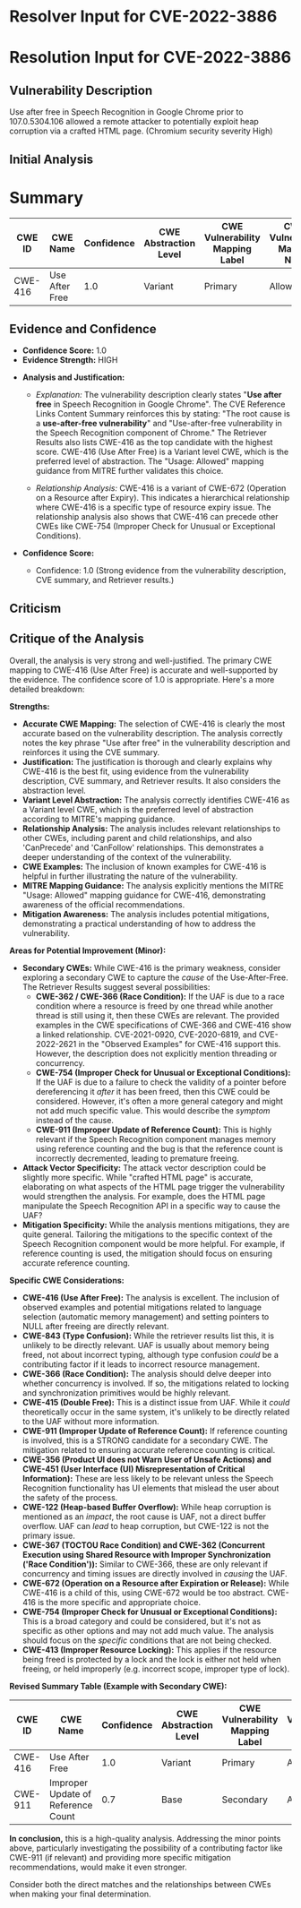 # Resolver Input for CVE-2022-3886

# Resolution Input for CVE-2022-3886

## Vulnerability Description
Use after free in Speech Recognition in Google Chrome prior to 107.0.5304.106 allowed a remote attacker to potentially exploit heap corruption via a crafted HTML page. (Chromium security severity High)

## Initial Analysis
# Summary
| CWE ID | CWE Name | Confidence | CWE Abstraction Level | CWE Vulnerability Mapping Label | CWE-Vulnerability Mapping Notes |
|---|---|---|---|---|---|
| CWE-416 | Use After Free | 1.0 | Variant | Primary | Allowed |

## Evidence and Confidence

*   **Confidence Score:** 1.0
*   **Evidence Strength:** HIGH

- **Analysis and Justification:**
  - *Explanation:* The vulnerability description clearly states "**Use after free** in Speech Recognition in Google Chrome". The CVE Reference Links Content Summary reinforces this by stating: "The root cause is a **use-after-free vulnerability**" and "Use-after-free vulnerability in the Speech Recognition component of Chrome." The Retriever Results also lists CWE-416 as the top candidate with the highest score. CWE-416 (Use After Free) is a Variant level CWE, which is the preferred level of abstraction. The "Usage: Allowed" mapping guidance from MITRE further validates this choice.
  
  - *Relationship Analysis:* CWE-416 is a variant of CWE-672 (Operation on a Resource after Expiry). This indicates a hierarchical relationship where CWE-416 is a specific type of resource expiry issue. The relationship analysis also shows that CWE-416 can precede other CWEs like CWE-754 (Improper Check for Unusual or Exceptional Conditions).

- **Confidence Score:**
  - Confidence: 1.0 (Strong evidence from the vulnerability description, CVE summary, and Retriever results.)

## Criticism
## Critique of the Analysis

Overall, the analysis is very strong and well-justified. The primary CWE mapping to CWE-416 (Use After Free) is accurate and well-supported by the evidence. The confidence score of 1.0 is appropriate. Here's a more detailed breakdown:

**Strengths:**

*   **Accurate CWE Mapping:** The selection of CWE-416 is clearly the most accurate based on the vulnerability description. The analysis correctly notes the key phrase "Use after free" in the vulnerability description and reinforces it using the CVE summary.
*   **Justification:** The justification is thorough and clearly explains why CWE-416 is the best fit, using evidence from the vulnerability description, CVE summary, and Retriever results. It also considers the abstraction level.
*   **Variant Level Abstraction:** The analysis correctly identifies CWE-416 as a Variant level CWE, which is the preferred level of abstraction according to MITRE's mapping guidance.
*   **Relationship Analysis:** The analysis includes relevant relationships to other CWEs, including parent and child relationships, and also 'CanPrecede' and 'CanFollow' relationships. This demonstrates a deeper understanding of the context of the vulnerability.
*   **CWE Examples:** The inclusion of known examples for CWE-416 is helpful in further illustrating the nature of the vulnerability.
*   **MITRE Mapping Guidance:** The analysis explicitly mentions the MITRE "Usage: Allowed" mapping guidance for CWE-416, demonstrating awareness of the official recommendations.
*   **Mitigation Awareness:** The analysis includes potential mitigations, demonstrating a practical understanding of how to address the vulnerability.

**Areas for Potential Improvement (Minor):**

*   **Secondary CWEs:** While CWE-416 is the primary weakness, consider exploring a secondary CWE to capture the *cause* of the Use-After-Free. The Retriever Results suggest several possibilities:
    *   **CWE-362 / CWE-366 (Race Condition):** If the UAF is due to a race condition where a resource is freed by one thread while another thread is still using it, then these CWEs are relevant. The provided examples in the CWE specifications of CWE-366 and CWE-416 show a linked relationship. CVE-2021-0920, CVE-2020-6819, and CVE-2022-2621 in the "Observed Examples" for CWE-416 support this. However, the description does not explicitly mention threading or concurrency.
    *   **CWE-754 (Improper Check for Unusual or Exceptional Conditions):** If the UAF is due to a failure to check the validity of a pointer before dereferencing it *after* it has been freed, then this CWE could be considered. However, it's often a more general category and might not add much specific value.  This would describe the *symptom* instead of the cause.
    *   **CWE-911 (Improper Update of Reference Count):** This is highly relevant if the Speech Recognition component manages memory using reference counting and the bug is that the reference count is incorrectly decremented, leading to premature freeing.
*   **Attack Vector Specificity:** The attack vector description could be slightly more specific. While "crafted HTML page" is accurate, elaborating on what aspects of the HTML page trigger the vulnerability would strengthen the analysis. For example, does the HTML page manipulate the Speech Recognition API in a specific way to cause the UAF?
*   **Mitigation Specificity:** While the analysis mentions mitigations, they are quite general. Tailoring the mitigations to the specific context of the Speech Recognition component would be more helpful. For example, if reference counting is used, the mitigation should focus on ensuring accurate reference counting.

**Specific CWE Considerations:**

*   **CWE-416 (Use After Free):** The analysis is excellent. The inclusion of observed examples and potential mitigations related to language selection (automatic memory management) and setting pointers to NULL after freeing are directly relevant.
*   **CWE-843 (Type Confusion):** While the retriever results list this, it is unlikely to be directly relevant. UAF is usually about memory being freed, not about incorrect typing, although type confusion *could* be a contributing factor if it leads to incorrect resource management.
*   **CWE-366 (Race Condition):**  The analysis should delve deeper into whether concurrency is involved. If so, the mitigations related to locking and synchronization primitives would be highly relevant.
*   **CWE-415 (Double Free):** This is a distinct issue from UAF. While it *could* theoretically occur in the same system, it's unlikely to be directly related to the UAF without more information.
*   **CWE-911 (Improper Update of Reference Count):**  If reference counting is involved, this is a STRONG candidate for a secondary CWE. The mitigation related to ensuring accurate reference counting is critical.
*   **CWE-356 (Product UI does not Warn User of Unsafe Actions) and CWE-451 (User Interface (UI) Misrepresentation of Critical Information):** These are less likely to be relevant unless the Speech Recognition functionality has UI elements that mislead the user about the safety of the process.
*   **CWE-122 (Heap-based Buffer Overflow):** While heap corruption is mentioned as an *impact*, the root cause is UAF, not a direct buffer overflow. UAF can *lead* to heap corruption, but CWE-122 is not the primary issue.
*   **CWE-367 (TOCTOU Race Condition) and CWE-362 (Concurrent Execution using Shared Resource with Improper Synchronization ('Race Condition')):** Similar to CWE-366, these are only relevant if concurrency and timing issues are directly involved in *causing* the UAF.
*   **CWE-672 (Operation on a Resource after Expiration or Release):**  While CWE-416 is a child of this, using CWE-672 would be too abstract.  CWE-416 is the more specific and appropriate choice.
*   **CWE-754 (Improper Check for Unusual or Exceptional Conditions):** This is a broad category and could be considered, but it's not as specific as other options and may not add much value. The analysis should focus on the *specific* conditions that are not being checked.
*   **CWE-413 (Improper Resource Locking):** This applies if the resource being freed is protected by a lock and the lock is either not held when freeing, or held improperly (e.g. incorrect scope, improper type of lock).

**Revised Summary Table (Example with Secondary CWE):**

| CWE ID | CWE Name | Confidence | CWE Abstraction Level | CWE Vulnerability Mapping Label | CWE-Vulnerability Mapping Notes |
|---|---|---|---|---|---|
| CWE-416 | Use After Free | 1.0 | Variant | Primary | Allowed |
| CWE-911 | Improper Update of Reference Count | 0.7 | Base | Secondary | Allowed |  If reference counting is used; otherwise, N/A |

**In conclusion,** this is a high-quality analysis. Addressing the minor points above, particularly investigating the possibility of a contributing factor like CWE-911 (if relevant) and providing more specific mitigation recommendations, would make it even stronger.

Consider both the direct matches and the relationships between CWEs
when making your final determination.
        